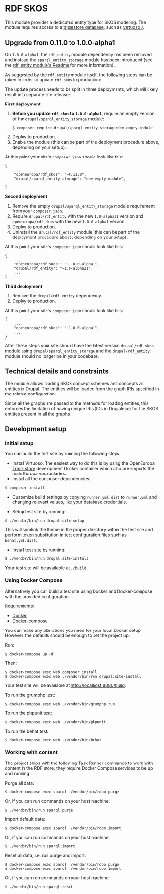 # RDF SKOS

This module provides a dedicated entity type for SKOS modeling. The module requires access to a [triplestore database](https://en.wikipedia.org/wiki/Triplestore),
such as [Virtuoso 7](https://github.com/openlink/virtuoso-opensource).

## Upgrade from 0.11.0 to 1.0.0-alpha1

On `1.0.0-alpha1`, the `rdf_entity` module dependency has been removed and instead the `sparql_entity_storage` module has been
introduced (see the [rdf_entity module's Readme](https://github.com/ec-europa/rdf_entity#updating-from-10-alpha16-to-alpha17) for more information).

As suggested by the `rdf_entity` module itself, the following steps can be taken in order to update `rdf_skos` in production:

The update process needs to be split in three deployments, which will likely result into separate site releases.

**First deployment**

1. **Before you update `rdf_skos` to `1.0.0-alpha1`**, require an empty version of the `drupal/sparql_entity_storage` module:
   ```
   $ composer require drupal/sparql_entity_storage:dev-empty-module
   ```
2. Deploy to production.
3. Enable the module (this can be part of the deployment procedure above, depending on your setup).

At this point your site's `composer.json` should look like this:

```
{
    ...
    "openeuropa/rdf_skos": "~0.11.0",
    "drupal/sparql_entity_storage": "dev-empty-module",
    ...
}
```

**Second deployment**

1. Remove the empty `drupal/sparql_entity_storage` module requirement from your `composer.json`.
2. Require `drupal/rdf_entity` with the new `1.0-alpha21` version and `openeuropa/rdf_skos` with the new `1.0.0-alpha1` version.
3. Deploy to production.
4. Uninstall the `drupal/rdf_entity` module (this can be part of the deployment procedure above, depending on your setup).

At this point your site's `composer.json` should look like this:

```
{
    ...
    "openeuropa/rdf_skos": "~1.0.0-alpha1",
    "drupal/rdf_entity": "~1.0-alpha21",
    ...
}
```

**Third deployment**

1. Remove the `drupal/rdf_entity` dependency.
2. Deploy to production.

At this point your site's `composer.json` should look like this:

```
{
    ...
    "openeuropa/rdf_skos": "~1.0.0-alpha1",
    ...
}
```

After these steps your site should have the latest version `drupal/rdf_skos` module using `drupal/sparql_entity_storage`
and the `drupal/rdf_entity` module should no longer be in your codebase.

## Technical details and constraints
The module allows loading SKOS concept schemes and concepts as entities in Drupal. The entities will be
loaded from the graph IRIs specified in the related configuration.

Since all the graphs are passed to the methods for loading entities, this enforces the limitation of having unique IRIs
(IDs in Drupalese) for the SKOS entities present in all the graphs.

## Development setup

### Initial setup

You can build the test site by running the following steps.

* Install Virtuoso. The easiest way to do this is by using the OpenEuropa [Triple store](https://github.com/openeuropa/triple-store-dev) development Docker container which also pre-imports the main Europa vocabularies.
* Install all the composer dependencies:

```
$ composer install
```

* Customize build settings by copying `runner.yml.dist` to `runner.yml` and
changing relevant values, like your database credentials.

* Setup test site by running:

```
$ ./vendor/bin/run drupal:site-setup
```

This will symlink the theme in the proper directory within the test site and
perform token substitution in test configuration files such as `behat.yml.dist`.

* Install test site by running:

```
$ ./vendor/bin/run drupal:site-install
```

Your test site will be available at `./build`.

### Using Docker Compose

Alternatively you can build a test site using Docker and Docker-compose with the provided configuration.

Requirements:

- [Docker](https://www.docker.com/get-docker)
- [Docker-compose](https://docs.docker.com/compose/)

You can make any alterations you need for your local Docker setup. However, the defaults should be enough to set the project up.

Run:

```
$ docker-compose up -d
```

Then:

```
$ docker-compose exec web composer install
$ docker-compose exec web ./vendor/bin/run drupal:site-install
```

Your test site will be available at [http://localhost:8080/build](http://localhost:8080/build).

To run the grumphp test:

```
$ docker-compose exec web ./vendor/bin/grumphp run
```

To run the phpunit test:

```
$ docker-compose exec web ./vendor/bin/phpunit
```

To run the behat test:

```
$ docker-compose exec web ./vendor/bin/behat
```

### Working with content

The project ships with the following Task Runner commands to work with content in the RDF store, they require Docker Compose
services to be up and running.

Purge all data:

```
$ docker-compose exec sparql ./vendor/bin/robo purge
```

Or, if you can run commands on your host machine:

```
$ ./vendor/bin/run sparql:purge
```

Import default data:

```
$ docker-compose exec sparql ./vendor/bin/robo import
```

Or, if you can run commands on your host machine:

```
$ ./vendor/bin/run sparql:import
```

Reset all data, i.e. run purge and import:

```
$ docker-compose exec sparql ./vendor/bin/robo purge
$ docker-compose exec sparql ./vendor/bin/robo import
```

Or, if you can run commands on your host machine:

```
$ ./vendor/bin/run sparql:reset
```
